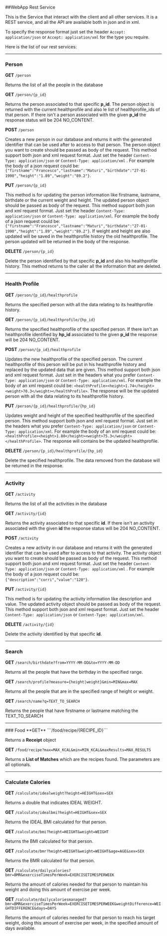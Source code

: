 ##WebApp Rest Service

This is the Service that interact with the client and all other services. It is a REST service, and all the API are available both in json and in xml.

To specify the response format just set the header `Accept: application/json` or `Accept: application/xml` for the type you require.

Here is the list of our rest services:

<hr/>

### Person

**GET**  ```/person```

Returns the list of all the people in the database

**GET**  ```/person/{p_id}```

Returns the person associated to that specific **p_id**. The person object is returned with the current healthprofile and also le list of healthprofile_ids of that person. If there isn't a person associated with the given **p_id** the response status will be 204 NO_CONTENT.

**POST**  ```/person```

Creates a new person in our database and returns it with the generated identifier that can be used after to access to that person. The person object you want to create should be passed as body of the request. This method support both json and xml request format. Just set the header `Content-Type: application/json` or `Content-Type: application/xml` . For example the body of a json request could be: `{"firstname":"Francesco","lastname":"Maturi","birthdate":"27-01-1990","height":"1.89","weight":"89.2"}`.

**PUT**  ```/person/{p_id}```

This method is for updating the person information like firstname, lastname, birthdate or the current weight and height. The updated person object should be passed as body of the request. This method support both json and xml request format. Just set the header `Content-Type: application/json` or `Content-Type: application/xml`. For example the body of a json request could be: `{"firstname":"Francesco","lastname":"Maturi","birthdate":"27-01-1990","height":"1.89","weight":"89.2"}`. If weight and height are also updated will be saved in the healthprofile history the old healthprofile. The person updated will be returned in the body of the response.

**DELETE**  ```/person/{p_id}```

Delete the person identified by that specific **p_id** and also his healthprofile history. This method returns to the caller all the information that are deleted.

<hr/>

### Health Profile

**GET**  ```/person/{p_id}/healthprofile```

Returns the specified person with all the data relating to its healthprofile history.

**GET**  ```/person/{p_id}/healthprofile/{hp_id}```

Returns the specified healthprofile of the specified person. If there isn't an healthprofile identified by **hp_id** associated to the given **p_id** the response will be 204 NO_CONTENT.

**POST**  ```/person/{p_id}/healthprofile```

Updates the new healthprofile of the specified person. The current healthprofile of this person will be put in his healthprofile history and replaced by the updated data that are given. This method support both json and xml request format. Just set in the headers what you prefer `Content-Type: application/json` or `Content-Type: application/xml`. For example the body of an xml request could be: `<healthProfile><height>1.74</height><weight>70.3</weight></healthProfile>`. The response will be the updated person with all the data relating to its healthprofile history.

**PUT**  ```/person/{p_id}/healthprofile/{hp_id}```

Updates weight and height of the specified healthprofile of the specified person. This method support both json and xml request format. Just set in the headers what you prefer `Content-Type: application/json` or `Content-Type: application/xml`. For example the body of an xml request could be: `<healthProfile><height>1.80</height><weight>75.3</weight></healthProfile>`. The response will contains be the updated healthprofile.

**DELETE**  ```/person/{p_id}/healthprofile/{hp_id}```

Delete the specified healthprofile. The data removed from the database will be returned in the response.

<hr/>

### Activity

**GET**  ```/activity```

Returns the list of all the activities in the database

**GET**  ```/activity/{id}```

Returns the activity associated to that specific **id**. If there isn't an activity associated with the given **id** the response status will be 204 NO_CONTENT.

**POST**  ```/activity```

Creates a new activity in our database and returns it with the generated identifier that can be used after to access to that activity. The activity object you want to create should be passed as body of the request. This method support both json and xml request format. Just set the header `Content-Type: application/json` or `Content-Type: application/xml` . For example the body of a json request could be: `{"description":"corri","value":"120"}`.

**PUT**  ```/activity/{id}```

This method is for updating the activity information like description and value. The updated activity object should be passed as body of the request. This method support both json and xml request format. Just set the header `Content-Type: application/json` or `Content-Type: application/xml`.

**DELETE**  ```/activity/{id}```

Delete the activity identified by that specific **id**.


<hr/>

### Search

**GET**  ```/search/birthdate?from=YYYY-MM-DD&to=YYYY-MM-DD```

Returns all the people that have the birthday in the specified range.

**GET**  ```/search/profile?measure={height|weight}&min=MIN&max=MAX```

Returns all the people that are in the specified range of height or weight.

**GET**  ```/search/name?q=TEXT_TO_SEARCH```

Returns the people that have firstname or lastname matching the TEXT_TO_SEARCH 

<hr/>
### Food
**GET**  ```/food/recipe/{RECIPE_ID}```

Returns a <b>Receipt</b> object

**GET**  ```/food/recipe?max=MAX_KCAL&min=MIN_KCAL&maxResults=MAX_RESULTS```

Returns a <b>List of Matches</b> which are the recipes found. The parameters are all optionals.

<hr/>

### Calculate Calories

**GET**  ```/calculate/idealweight?height=HEIGHT&sex=SEX```

Returns a double that indicates IDEAL WEIGHT.

**GET**  ```/calculate/idealbmi?height=HEIGHT&sex=SEX```

Returns the IDEAL BMI calculated for that person.

**GET**  ```/calculate/bmi?height=HEIGHT&weight=WEIGHT```

Returns the BMI calculated for that person.

**GET**  ```/calculate/bmr?height=HEIGHT&weight=WEIGHT&age=AGE&sex=SEX```

Returns the BMR calculated for that person.

**GET**  ```/calculate/dailycalories?bmr=BMR&exerciseTimesPerWeek=EXERCISETIMESPERWEEK```

Returns the amount of calories needed for that person to maintain his weight and doing this amount of exercise per week.

**GET**  ```/calculate/dailycaloriesmanaged?bmr=BMR&exerciseTimesPerWeek=EXERCISETIMESPERWEEK&weightDifference=WEIGHTDIFFERENCE&days=DAYS```

Returns the amount of calories needed for that person to reach his target weight, doing this amount of exercise per week, in the specified amount of days available.
